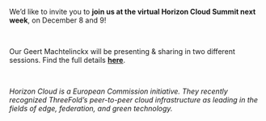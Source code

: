We’d like to invite you to **join us at the virtual Horizon Cloud Summit next week**, on December 8 and 9!

<br/>

Our Geert Machtelinckx will be presenting & sharing in two different sessions. Find the full details **[here](https://forum.threefold.io/t/join-threefold-horizon-cloud-summit-2021/1539)**.

<br/>

*Horizon Cloud is a European Commission initiative. They recently recognized ThreeFold’s peer-to-peer cloud infrastructure as leading in the fields of edge, federation, and green technology.*